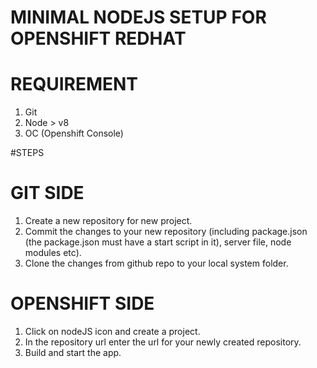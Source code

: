 # MINIMAL NODEJS SETUP FOR OPENSHIFT REDHAT

# REQUIREMENT
1. Git
2. Node > v8
3. OC (Openshift Console)

#STEPS

# GIT SIDE

1. Create a new repository for new project.
2. Commit the changes to your new repository (including package.json (the package.json must have a start script in it), server file, node modules etc).
3. Clone the changes from github repo to your local system folder.

# OPENSHIFT SIDE

1. Click on nodeJS icon and create a project.
2. In the repository url enter the url for your newly created repository.
3. Build and start the app.




